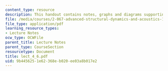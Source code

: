```yaml
---
content_type: resource
description: This handout contains notes, graphs and diagrams supporting this lecture.
file: /media/courses/2-067-advanced-structural-dynamics-and-acoustics-13-811-spring-2004/9b4456251e62368eb020ee03a8b017e2_lect_4_6.pdf
file_type: application/pdf
learning_resource_types:
- Lecture Notes
ocw_type: OCWFile
parent_title: Lecture Notes
parent_type: CourseSection
resourcetype: Document
title: lect_4_6.pdf
uid: 9b445625-1e62-368e-b020-ee03a8b017e2
---
```


